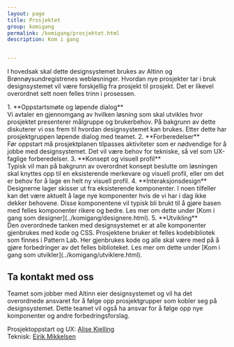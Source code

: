 ```yaml
---
layout: page
title: Prosjektet
group: komigang
permalink: /komigang/prosjektet.html
description: Kom i gang


---
```


<p class="a-leadText a-fontBold mb-3">I hovedsak skal dette designsystemet brukes av Altinn og Brønnøysundregistrenes webløsninger. Hvordan nye prosjekter tar i bruk designsystemet vil være forskjellig fra prosjekt til prosjekt. Det er likevel overordnet sett noen felles trinn i prosessen.</p>
1. **Oppstartsmøte og løpende dialog** <br>Vi avtaler en gjennomgang av hvilken løsning som skal utvikles hvor prosjektet presenterer målgruppe og brukerbehov. På bakgrunn av dette diskuterer vi oss frem til hvordan designsystemet kan brukes. Etter dette har prosjektgruppen løpende dialog med teamet.
2. **Forberedelser** <br>Før oppstart må prosjektplanen tilpasses aktiviteter som er nødvendige for å jobbe med designsystemet. Det vil være behov for tekniske, så vel som UX-faglige forberedelser.
3. **Konsept og visuell profil** <br>Typisk vil man på bakgrunn av overordnet konsept beslutte om løsningen skal knyttes opp til en eksisterende merkevare og visuell profil, eller om det er behov for å lage en helt ny visuell profil.
4. **Interaksjonsdesign** <br>Designerne lager skisser ut fra eksisterende komponenter. I noen tilfeller kan det være aktuelt å lage nye komponenter hvis de vi har i dag ikke dekker behovene. Disse komponentene vil typisk bli brukt til å gjøre basen med felles komponenter rikere og bedre.
Les mer om dette under [Kom i gang som designer](../komigang/designere.html).
5. **Utvikling** <br>Den overordnede tanken med designsystemet er at alle komponenter gjenbrukes med kode og CSS. Prosjektene bruker et felles kodebibliotek som finnes i Pattern Lab. Her gjenbrukes kode og alle skal være med på å gjøre forbedringer av det felles biblioteket. Les mer om dette under [Kom i gang som utvikler](../komigang/utviklere.html).

## Ta kontakt med oss
Teamet som jobber med Altinn eier designsystemet og vil ha det overordnede ansvaret for å følge opp prosjektgrupper som kobler seg på designsystemet. Dette teamet vil også ha ansvar for å følge opp nye komponenter og andre forbedringsforslag.

Prosjektoppstart og UX: [Alise Kjelling](mailto:alise.kjelling@brreg.no) <br>
Teknisk: [Eirik Mikkelsen](mailto:eirik.mikkelsen@brreg.no)

